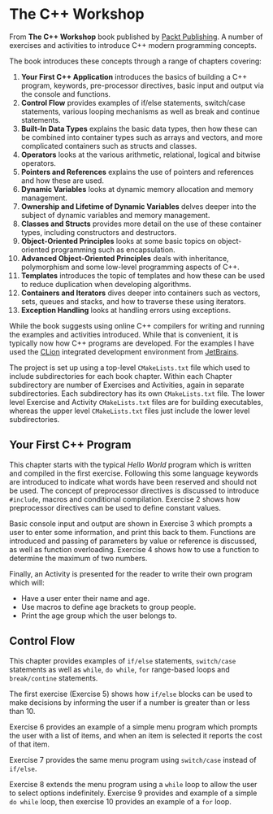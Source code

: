 # The C++ Workshop

From **The C++ Workshop** book published by [Packt Publishing](https://www.packtpub.com). A number of exercises and
activities to introduce C++ modern programming concepts.

The book introduces these concepts through a range of chapters covering:

1. **Your First C++ Application** introduces the basics of building a C++ program, keywords, pre-processor directives,
   basic input and output via the console and functions.
2. **Control Flow** provides examples of if/else statements, switch/case statements, various looping mechanisms as well
   as break and continue statements.
3. **Built-In Data Types** explains the basic data types, then how these can be combined into container types such as
   arrays and vectors, and more complicated containers such as structs and classes.
4. **Operators** looks at the various arithmetic, relational, logical and bitwise operators.
5. **Pointers and References** explains the use of pointers and references and how these are used.
6. **Dynamic Variables** looks at dynamic memory allocation and memory management.
7. **Ownership and Lifetime of Dynamic Variables** delves deeper into the subject of dynamic variables and memory
   management.
8. **Classes and Structs** provides more detail on the use of these container types, including constructors and
   destructors.
9. **Object-Oriented Principles** looks at some basic topics on object-oriented programming such as encapsulation.
10. **Advanced Object-Oriented Principles** deals with inheritance, polymorphism and some low-level programming aspects
    of C++.
11. **Templates** introduces the topic of templates and how these can be used to reduce duplication when developing
    algorithms.
12. **Containers and Iterators** dives deeper into containers such as vectors, sets, queues and stacks, and how to
    traverse these using iterators.
13. **Exception Handling** looks at handling errors using exceptions.

While the book suggests using online C++ compilers for writing and running the examples and activities introduced. While
that is convenient, it is typically now how C++ programs are developed. For the examples I have used the
[CLion](https://www.jetbrains.com/clion/) integrated development environment from
[JetBrains](https://www.jetbrains.com).

The project is set up using a top-level `CMakeLists.txt` file which used to include subdirectories for each book chapter.
Within each Chapter subdirectory are number of Exercises and Activities, again in separate subdirectories. Each
subdirectory has its own `CMakeLists.txt` file. The lower level Exercise and Activity `CMakeLists.txt` files are for
building executables, whereas the upper level `CMakeLists.txt` files just include the lower level subdirectories.

## Your First C++ Program

This chapter starts with the typical _Hello World_ program which is written and compiled in the first exercise. Following
this some language keywords are introduced to indicate what words have been reserved and should not be used. The concept
of preprocessor directives is discussed to introduce `#include`, macros and conditional compilation. Exercise 2 shows
how preprocessor directives can be used to define constant values.

Basic console input and output are shown in Exercise 3 which prompts a user to enter some information, and print this
back to them. Functions are introduced and passing of parameters by value or reference is discussed, as well as function
overloading. Exercise 4 shows how to use a function to determine the maximum of two numbers.

Finally, an Activity is presented for the reader to write their own program which will:

* Have a user enter their name and age.
* Use macros to define age brackets to group people.
* Print the age group which the user belongs to.

## Control Flow

This chapter provides examples of `if/else` statements, `switch/case` statements as well as `while`, `do while`, `for`
range-based loops and `break/contine` statements.

The first exercise (Exercise 5) shows how `if/else` blocks can be used to make decisions by informing the user if a
number is greater than or less than 10.

Exercise 6 provides an example of a simple menu program which prompts the user with a list of items, and when an item
is selected it reports the cost of that item. 

Exercise 7 provides the same menu program using `switch/case` instead of `if/else`.

Exercise 8 extends the menu program using a `while` loop to allow the user to select options indefinitely. Exercise 9
provides and example of a simple `do while` loop, then exercise 10 provides an example of a `for` loop.
